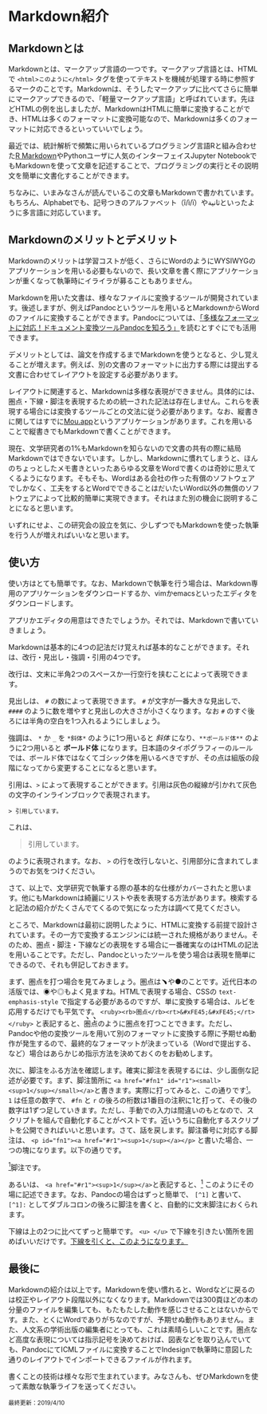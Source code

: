 # Markdown紹介

## Markdownとは
Markdownとは、マークアップ言語の一つです。マークアップ言語とは、HTMLで `<html>このように</html>` タグを使ってテキストを機械が処理する時に参照するマークのことです。Markdownは、そうしたマークアップに比べてさらに簡単にマークアップできるので、「軽量マークアップ言語」と呼ばれています。先ほどHTMLの例を出しましたが、MarkdownはHTMLに簡単に変換することができ、HTMLは多くのフォーマットに変換可能なので、Markdownは多くのフォーマットに対応できるといっていいでしょう。

最近では、統計解析で頻繁に用いられているプログラミング言語Rと組み合わせた[R Markdown](https://rmarkdown.rstudio.com)やPythonユーザに人気のインターフェイスJupyter NotebookでもMarkdownを使って文章を記述することで、プログラミングの実行とその説明文を簡単に文書化することができます。

ちなみに、いまみなさんが読んでいるこの文章もMarkdownで書かれています。もちろん、Alphabetでも、記号つきのアルファベット（î/ì/ï）やثانيةといったように多言語に対応しています。

## Markdownのメリットとデメリット
Markdownのメリットは学習コストが低く、さらにWordのようにWYSIWYGのアプリケーションを用いる必要もないので、長い文章を書く際にアプリケーションが重くなって執筆時にイライラが募ることもありません。

Markdownを用いた文書は、様々なファイルに変換するツールが開発されています。後述しますが、例えばPandocというツールを用いるとMarkdownからWordのファイルに変換することができます。Pandocについては、[「多様なフォーマットに対応！ドキュメント変換ツールPandocを知ろう」](https://qiita.com/sky_y/items/80bcd0f353ef5b8980ee)を読むとすぐにでも活用できます。

デメリットとしては、論文を作成するまでMarkdownを使うとなると、少し覚えることが増えます。例えば、別の文書のフォーマットに出力する際には提出する文書に合わせてレイアウトを設定する必要があります。

レイアウトに関連すると、Markdownは多様な表現ができません。具体的には、圏点・下線・脚注を表現するための統一された記法は存在しません。これらを表現する場合には変換するツールごとの文法に従う必要があります。なお、縦書きに関してはすでに[Mou.app](http://25.io/mou/)というアプリケーションがあります。これを用いることで縦書きでもMarkdownで書くことができます。

現在、文学研究者の1%もMarkdownを知らないので文書の共有の際に結局Markdownではできないでいます。しかし、Markdownに慣れてしまうと、ほんのちょっとしたメモ書きといったあらゆる文章をWordで書くのは奇妙に思えてくるようになります。そもそも、Wordはある会社の作った有償のソフトウェアでしかなく、工夫をするとWordでできることはだいたいWord以外の無償のソフトウェアによって比較的簡単に実現できます。それはまた別の機会に説明することになると思います。

いずれにせよ、この研究会の設立を気に、少しずつでもMarkdownを使った執筆を行う人が増えればいいなと思います。

## 使い方

使い方はとても簡単です。なお、Markdownで執筆を行う場合は、Markdown専用のアプリケーションをダウンロードするか、vimかemacsといったエディタをダウンロードします。

アプリかエディタの用意はできたでしょうか。それでは、Markdownで書いていきましょう。

Markdownは基本的に4つの記法だけ覚えれば基本的なことができます。それは、改行・見出し・強調・引用の4つです。

改行は、文末に半角2つのスペースか一行空行を挟むことによって表現できます。

見出しは、 `#` の数によって表現できます。 `#` が文字が一番大きな見出しで、 `####` のように数を増やすと見出しの大きさが小さくなります。なお `#` のすぐ後ろには半角の空白を1つ入れるようにしましょう。

強調は、 `*` か `_` を `*斜体*` のように1つ用いると *斜体* になり、`**ボールド体**` のように2つ用いると **ボールド体** になります。日本語のタイポグラフィーのルールでは、ボールド体ではなくてゴシック体を用いるべきですが、その点は組版の段階になってから変更することになると思います。

引用は、`>` によって表現することができます。引用は灰色の縦線が引かれて灰色の文字のインラインブロックで表現されます。

```
> 引用しています。

```
これは、
>引用しています。

のように表現されます。なお、 `>` の行を改行しないと、引用部分に含まれてしまうのでお気をつけください。

さて、以上で、文学研究で執筆する際の基本的な仕様がカバーされたと思います。他にもMarkdownは綺麗にリストや表を表現する方法があります。検索すると記法の紹介がたくさんでてくるので気になった方は調べて見てください。

ところで、Markdownは最初に説明したように、HTMLに変換する前提で設計されています。その一方で変換するエンジンには統一された規格がありません。そのため、圏点・脚注・下線などの表現をする場合に一番確実なのはHTMLの記法を用いることです。ただし、Pandocといったツールを使う場合は表現を簡単にできるので、それも併記しておきます。

まず、圏点を打つ場合を見てみましょう。圏点は&#xFE45;や&#x25CF;のことです。近代日本の活版では、&#x25C9;や&#x25CE;もよく見ますね。HTMLで表現する場合、CSSの `text-emphasis-style` で指定する必要があるのですが、単に変換する場合は、ルビを応用するだけでも平気です。 `<ruby><rb>圏点</rb><rt>&#xFE45;&#xFE45;</rt></ruby>` と表記すると、<ruby><rb>圏点</rb><rt>&#xFE45;&#xFE45;</rt></ruby>のように圏点を打つことできます。ただし、Pandocや他の変換ツールを用いて別のフォーマットに変換する際に予期せぬ動作が発生するので、最終的なフォーマットが決まっている（Wordで提出する、など）場合はあらかじめ指示方法を決めておくのをお勧めします。

次に、脚注をふる方法を確認します。確実に脚注を表現するには、少し面倒な記述が必要です。まず、脚注箇所に `<a href="#fn1" id="r1"><small><sup>1</sup></small></a>`と書きます。実際に打ってみると、この通りです<a href="#fn1" id="r1"><small><sup>1</sup></small></a>。 `1` は任意の数字で、 `#fn` と `r` の後ろの桁数は1番目の注釈に1と打って、その後の数字は1ずつ足していきます。ただし、手動での入力は間違いのもとなので、スクリプトを組んで自動化することがベストです。近いうちに自動化するスクリプトを公開できればいいと思います。さて、話を戻します。脚注番号に対応する脚注は、 `<p id="fn1"><a href="#r1"><sup>1</sup></a></p>` と書いた場合、一つの塊になります。以下の通りです。<p id="fn1"><a href="#r1"><sup>1</sup></a>脚注です。</p>
あるいは、 `<a href="#r1"><sup>1</sup></a>`と表記すると、<a href="#r1"><sup>1</sup></a> このようにその場に記述できます。なお、Pandocの場合はずっと簡単で、 `[^1]` と書いて、 ` [^1]:` としてダブルコロンの後ろに脚注を書くと、自動的に文末脚注におくられます。

下線は上の2つに比べてずっと簡単です。 `<u> </u>` で下線を引きたい箇所を囲めばいいだけです。<u>下線を引くと、このようになります。</u> 

## 最後に

Markdownの紹介は以上です。Markdownを使い慣れると、Wordなどに戻るのは校正やレイアウト段階以外になくなります。Markdownでは300頁ほどの本の分量のファイルを編集しても、もたもたした動作を感じさせることはないからです。また、とくにWordでありがちなのですが、予期せぬ動作もありません。また、人文系の学術出版の編集者にとっても、これは素晴らしいことです。圏点など高度な表現については指示記号を決めておけば、図表などを取り込んでいても、PandocにてICMLファイルに変換することでIndesignで執筆時に意図した通りのレイアウトでインポートできるファイルが作れます。

書くことの技術は様々な形で生まれています。みなさんも、ぜひMarkdownを使って素敵な執筆ライフを送ってください。

<small>最終更新：2019/4/10
